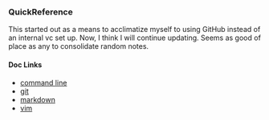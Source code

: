 ### QuickReference
This started out as a means to acclimatize myself to using GitHub instead of an internal vc set up. Now, I think I will continue updating. Seems as good of place as any to consolidate random notes.

#### Doc Links
- [command line](/docs/command-line.md)
- [git](/docs/git.md)
- [markdown](/docs/markdown.md)
- [vim](/docs/vim.md)
